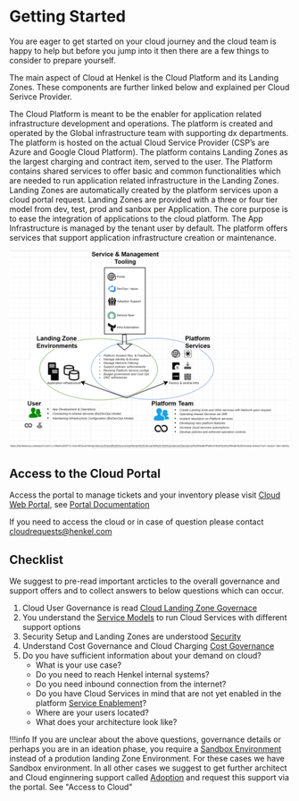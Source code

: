 # Getting Started
You are eager to get started on your cloud journey and the cloud team is happy to help but before you jump into it then there are a few things to consider to prepare yourself.

The main aspect of Cloud at Henkel is the Cloud Platform and its Landing Zones. These components are further linked below and explained per Cloud Serivce Provider.

The Cloud Platform is meant to be the enabler for application related infrastructure development and operations. The platform is created and operated by the Global infrastructure team with supporting dx departments. The platform is hosted on the actual Cloud Service Provider (CSP’s are Azure and Google Cloud Platform). The platform contains Landing Zones as the largest charging and contract item, served to the user. The Platform contains shared services to offer basic and common functionalities which are needed to run application related infrastructure in the Landing Zones. Landing Zones are automatically created by the platform services upon a cloud portal request. Landing Zones are provided with a three or four tier model from dev, test, prod and sanbox per Application. The core purpose is to ease the integration of applications to the cloud platform. The App Infrastructure is managed by the tenant user by default. The platform offers services that support application infrastructure creation or maintenance.

![Alt text](../images/cloud-platform-layout.png)

## Access to the Cloud Portal

Access the portal to manage tickets and your inventory please visit [Cloud Web Portal](https://cloudportal.henkelgroup.cloud/#/), see [Portal Documentation](./cloud-portal.md)

If you need to access the cloud or in case of question please contact [cloudrequests@henkel.com](mailto://cloudrequests@henkel.com)


## Checklist

We suggest to pre-read important arcticles to the overall governance and support offers and to collect answers to below questions which can occur.

1. Cloud User Governance is read  [Cloud Landing Zone Governace](./cloud_governance.md)
2. You understand the [Service Models](../cloud/azure/az-service-model.md) to run Cloud Services with different support options
3. Security Setup and Landing Zones are understood [Security](../security/security.md) 
4. Understand Cost Governance and Cloud Charging [Cost Governance](../cloud/hmc-costs.md) 
5. Do you have sufficient information about your demand on cloud? 
   - What is your use case?
   - Do you need to reach Henkel internal systems?
   - Do you need inbound connection from the internet? 
   - Do you have Cloud Services in mind that are not yet enabled in the platform [Service Enablement](../cloud/azure/sef/introduction.md)?
   - Where are your users located?
   - What does your architecture look like?

!!!info 
    If you are unclear about the above questions, governance details or perhaps you are in an ideation phase, you require a [Sandbox Environment](../cloud/azure/platform-guide/platform-guide-sandbox.md) instead of a prodution landing Zone Environment. For these cases we have Sandbox environment. In all other cases we suggest to get further architect and Cloud enginnering support called [Adoption](../cloud/azure/adoption.md) and request this support via the portal. See "Access to Cloud" 
